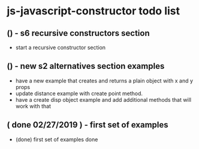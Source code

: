 # js-javascript-constructor todo list

## () - s6 recursive constructors section
* start a recursive constructor section

## () - new s2 alternatives section examples
* have a new example that creates and returns a plain object with x and y props
* update distance example with create point method.
* have a create disp object example and add additional methods that will work with that

## ( done 02/27/2019 ) - first set of examples
* (done) first set of examples done